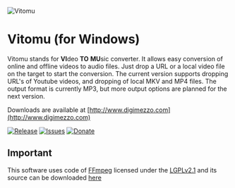 ![Vitomu](Vitomu.full.png)

# Vitomu (for Windows)
Vitomu stands for **VI**deo **TO** **MU**sic converter. It allows easy conversion of online and offline videos to audio files. Just drop a URL or a local video file on the target to start the conversion. The current version supports dropping URL's of Youtube videos, and dropping of local MKV and MP4 files. The output format is currently MP3, but more output options are planned for the next version.

Downloads are available at [http://www.digimezzo.com](http://www.digimezzo.com)

[![Release](https://img.shields.io/github/release/digimezzo/Vitomu.svg?style=flat-square)](https://github.com/digimezzo/Vitomu/releases/latest)
[![Issues](https://img.shields.io/github/issues/digimezzo/Vitomu.svg?style=flat-square)](https://github.com/digimezzo/Vitomu/issues)
[![Donate](https://img.shields.io/badge/Donate-PayPal-green.svg)](https://www.paypal.com/cgi-bin/webscr?cmd=_s-xclick&hosted_button_id=MQALEWTEZ7HX8)

## Important ##

This software uses code of <a href=http://ffmpeg.org>FFmpeg</a> licensed under the <a href=http://www.gnu.org/licenses/old-licenses/lgpl-2.1.html>LGPLv2.1</a> and its source can be downloaded <a href="https://github.com/digimezzo/Vitomu">here</a>
